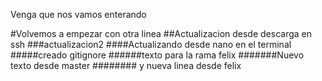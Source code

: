 Venga que nos vamos enterando






#Volvemos a empezar con otra linea
##Actualizacion desde descarga en ssh
###actualizacion2
####Actualizando desde nano en el terminal
#####creado gitignore
######texto para la rama felix
#######Nuevo texto desde master
######## y nueva linea desde felix
